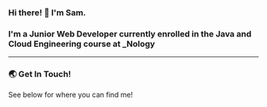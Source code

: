 ### Hi there! 👋 I'm Sam. 

### I'm a Junior Web Developer currently enrolled in the Java and Cloud Engineering course at _Nology 

---

### :earth_asia: Get In Touch! 
See below for where you can find me!


